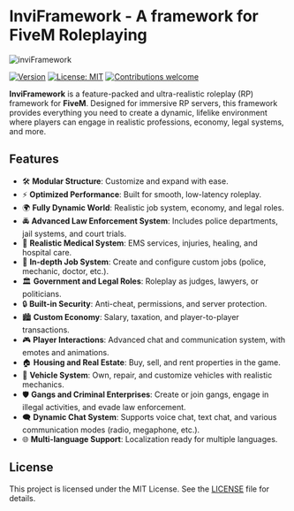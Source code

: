 # InviFramework - A framework for FiveM Roleplaying

![inviFramework](https://cdn.discordapp.com/attachments/852996332662685747/1284886870672670934/inviprojectsbg2.png?ex=66e843a6&is=66e6f226&hm=2534ce0ae0a52ad5aa46f97f5d8f831a04388114d6be0dc1b193bc01efdf1b70&) <!-- Optional: Add a logo or banner image -->

[![Version](https://img.shields.io/badge/version-1.0-blue.svg)](https://github.com/your-username/inviFramework) [![License: MIT](https://img.shields.io/badge/License-MIT-yellow.svg)](https://opensource.org/licenses/MIT) [![Contributions welcome](https://img.shields.io/badge/contributions-welcome-brightgreen.svg)](https://github.com/your-username/inviFramework/issues)

**InviFramework** is a feature-packed and ultra-realistic roleplay (RP) framework for **FiveM**. Designed for immersive RP servers, this framework provides everything you need to create a dynamic, lifelike environment where players can engage in realistic professions, economy, legal systems, and more.

## Features

- 🛠️ **Modular Structure**: Customize and expand with ease.
- ⚡ **Optimized Performance**: Built for smooth, low-latency roleplay.
- 🌍 **Fully Dynamic World**: Realistic job system, economy, and legal roles.
- 🚔 **Advanced Law Enforcement System**: Includes police departments, jail systems, and court trials.
- 🏥 **Realistic Medical System**: EMS services, injuries, healing, and hospital care.
- 💼 **In-depth Job System**: Create and configure custom jobs (police, mechanic, doctor, etc.).
- 🏛️ **Government and Legal Roles**: Roleplay as judges, lawyers, or politicians.
- 🔒 **Built-in Security**: Anti-cheat, permissions, and server protection.
- 🏙️ **Custom Economy**: Salary, taxation, and player-to-player transactions.
- 🎮 **Player Interactions**: Advanced chat and communication system, with emotes and animations.
- 🏠 **Housing and Real Estate**: Buy, sell, and rent properties in the game.
- 🚗 **Vehicle System**: Own, repair, and customize vehicles with realistic mechanics.
- 🛡️ **Gangs and Criminal Enterprises**: Create or join gangs, engage in illegal activities, and evade law enforcement.
- 🗨️ **Dynamic Chat System**: Supports voice chat, text chat, and various communication modes (radio, megaphone, etc.).
- 🌐 **Multi-language Support**: Localization ready for multiple languages.

## License

This project is licensed under the MIT License. See the [LICENSE](LICENSE) file for details.

